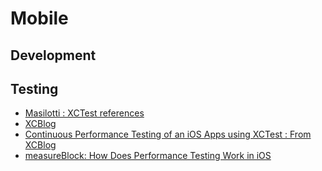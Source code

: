 # Mobile



## Development

## Testing
- [Masilotti : XCTest references](http://masilotti.com/)
- [XCBlog](http://shashikantjagtap.net/)
- [Continuous Performance Testing of an iOS Apps using XCTest : From XCBlog](https://medium.com/xcblog/continuous-performance-testing-of-an-ios-apps-using-xctest-811df87fe227)
- [measureBlock: How Does Performance Testing Work in iOS](https://medium.com/square-corner-blog/measureblock-how-does-performance-testing-work-in-ios-c1424eceb208)
